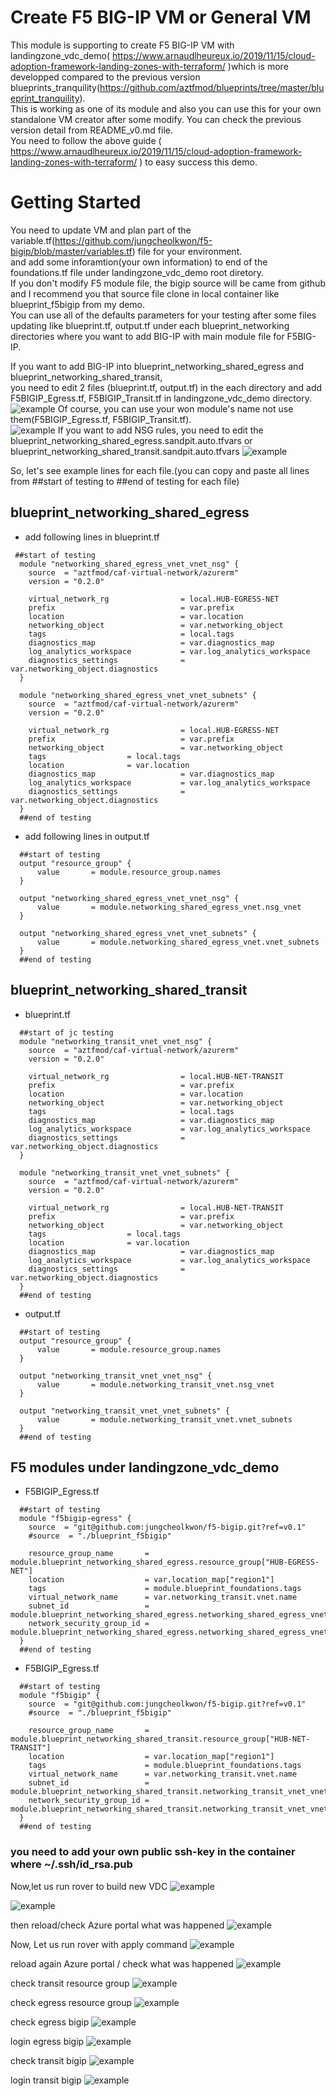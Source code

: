 # Create F5 BIG-IP VM or General VM
This module is supporting to create F5 BIG-IP VM with landingzone_vdc_demo( https://www.arnaudlheureux.io/2019/11/15/cloud-adoption-framework-landing-zones-with-terraform/ )which is more developped compared to the previous version blueprints_tranquility(https://github.com/aztfmod/blueprints/tree/master/blueprint_tranquility). <br>
This is working as one of its module and also you can use this for your own standalone VM creator after some modify.
You can check the previous version detail from README_v0.md file.<br>
You need to follow the above guide ( https://www.arnaudlheureux.io/2019/11/15/cloud-adoption-framework-landing-zones-with-terraform/ ) to easy success this demo.

# Getting Started
You need to update VM and plan part of the variable.tf(https://github.com/jungcheolkwon/f5-bigip/blob/master/variables.tf) file for your environment. <br>
and add some inforamtion(your own information) to end of the foundations.tf file under landingzone_vdc_demo root diretory. <br>
If you don't modify F5 module file, the bigip source will be came from github and I recommend you that source file clone in local container like blueprint_f5bigip from my demo.<br>
You can use all of the defaults parameters for your testing after some files updating like blueprint.tf, output.tf under each blueprint_networking directories where you want to add BIG-IP with main module file for F5BIG-IP.

If you want to add BIG-IP into blueprint_networking_shared_egress and blueprint_networking_shared_transit, <br>you need to edit 2 files (blueprint.tf, output.tf) in the each directory and add F5BIGIP_Egress.tf, F5BIGIP_Transit.tf in landingzone_vdc_demo directory.<br>
![example](https://github.com/jungcheolkwon/f5-bigip/blob/master/images/vsc_container.png)
Of course, you can use your won module's name not use them(F5BIGIP_Egress.tf, F5BIGIP_Transit.tf).<br>
![example](https://github.com/jungcheolkwon/f5-bigip/blob/master/images/f5bigip_transit.png)
If you want to add NSG rules, you need to edit the blueprint_networking_shared_egress.sandpit.auto.tfvars or blueprint_networking_shared_transit.sandpit.auto.tfvars
![example](https://github.com/jungcheolkwon/f5-bigip/blob/master/images/nsg_rules.png)

So, let's see example lines for each file.(you can copy and paste all lines from ##start of testing to ##end of testing for each file) <br>
## blueprint_networking_shared_egress
 - add following lines in blueprint.tf
 
```
 ##start of testing
  module "networking_shared_egress_vnet_vnet_nsg" {
    source  = "aztfmod/caf-virtual-network/azurerm"
    version = "0.2.0"

    virtual_network_rg                = local.HUB-EGRESS-NET
    prefix                            = var.prefix
    location                          = var.location
    networking_object                 = var.networking_object
    tags                              = local.tags
    diagnostics_map                   = var.diagnostics_map
    log_analytics_workspace           = var.log_analytics_workspace
    diagnostics_settings              = var.networking_object.diagnostics
  }
  
  module "networking_shared_egress_vnet_vnet_subnets" {
    source  = "aztfmod/caf-virtual-network/azurerm"
    version = "0.2.0"

    virtual_network_rg                = local.HUB-EGRESS-NET
    prefix                            = var.prefix
    networking_object                 = var.networking_object
    tags                  = local.tags
    location              = var.location
    diagnostics_map                   = var.diagnostics_map
    log_analytics_workspace           = var.log_analytics_workspace
    diagnostics_settings              = var.networking_object.diagnostics
  }
  ##end of testing
```

 - add following lines in output.tf
```
  ##start of testing
  output "resource_group" {
      value       = module.resource_group.names
  }
  
  output "networking_shared_egress_vnet_vnet_nsg" {
      value       = module.networking_shared_egress_vnet.nsg_vnet
  }
  
  output "networking_shared_egress_vnet_vnet_subnets" {
      value       = module.networking_shared_egress_vnet.vnet_subnets
  }
  ##end of testing
```

## blueprint_networking_shared_transit
 - blueprint.tf
```
  ##start of jc testing
  module "networking_transit_vnet_vnet_nsg" {
    source  = "aztfmod/caf-virtual-network/azurerm"
    version = "0.2.0"

    virtual_network_rg                = local.HUB-NET-TRANSIT
    prefix                            = var.prefix
    location                          = var.location
    networking_object                 = var.networking_object
    tags                              = local.tags
    diagnostics_map                   = var.diagnostics_map
    log_analytics_workspace           = var.log_analytics_workspace
    diagnostics_settings              = var.networking_object.diagnostics
  }

  module "networking_transit_vnet_vnet_subnets" {
    source  = "aztfmod/caf-virtual-network/azurerm"
    version = "0.2.0"

    virtual_network_rg                = local.HUB-NET-TRANSIT
    prefix                            = var.prefix
    networking_object                 = var.networking_object
    tags                  = local.tags
    location              = var.location
    diagnostics_map                   = var.diagnostics_map
    log_analytics_workspace           = var.log_analytics_workspace
    diagnostics_settings              = var.networking_object.diagnostics
  }
  ##end of testing
```

 - output.tf
```
  ##start of testing
  output "resource_group" {
      value       = module.resource_group.names
  }
  
  output "networking_transit_vnet_vnet_nsg" {
      value       = module.networking_transit_vnet.nsg_vnet
  }
 
  output "networking_transit_vnet_vnet_subnets" {
      value       = module.networking_transit_vnet.vnet_subnets
  }
  ##end of testing
```

## F5 modules under landingzone_vdc_demo
 - F5BIGIP_Egress.tf
```
  ##start of testing
  module "f5bigip-egress" {
    source  = "git@github.com:jungcheolkwon/f5-bigip.git?ref=v0.1"
    #source  = "./blueprint_f5bigip"
    
    resource_group_name       = module.blueprint_networking_shared_egress.resource_group["HUB-EGRESS-NET"]
    location                  = var.location_map["region1"]
    tags                      = module.blueprint_foundations.tags
    virtual_network_name      = var.networking_transit.vnet.name
    subnet_id                 = module.blueprint_networking_shared_egress.networking_shared_egress_vnet_vnet_subnets["Network_Monitoring"]
    network_security_group_id = module.blueprint_networking_shared_egress.networking_shared_egress_vnet_vnet_nsg["Network_Monitoring"]
  }
  ##end of testing
 ``` 

   - F5BIGIP_Egress.tf
```  
  ##start of testing
  module "f5bigip" {
    source  = "git@github.com:jungcheolkwon/f5-bigip.git?ref=v0.1"
    #source  = "./blueprint_f5bigip"
   
    resource_group_name       = module.blueprint_networking_shared_transit.resource_group["HUB-NET-TRANSIT"]
    location                  = var.location_map["region1"]
    tags                      = module.blueprint_foundations.tags
    virtual_network_name      = var.networking_transit.vnet.name
    subnet_id                 = module.blueprint_networking_shared_transit.networking_transit_vnet_vnet_subnets["NetworkMonitoring"]
    network_security_group_id = module.blueprint_networking_shared_transit.networking_transit_vnet_vnet_nsg["NetworkMonitoring"]
  }
  ##end of testing
```
###  you need to add your own public ssh-key in the container where ~/.ssh/id_rsa.pub 

Now,let us run rover to build new VDC
![example](https://github.com/jungcheolkwon/f5-bigip/blob/master/images/run_plan.png)

![example](https://github.com/jungcheolkwon/f5-bigip/blob/master/images/ran_plan.png)

then reload/check Azure portal what was happened
![example](https://github.com/jungcheolkwon/f5-bigip/blob/master/images/check_portal1.png)

Now, Let us run rover with apply command
![example](https://github.com/jungcheolkwon/f5-bigip/blob/master/images/run_apply.png)

reload again Azure portal / check what was happened
![example](https://github.com/jungcheolkwon/f5-bigip/blob/master/images/check_portal2.png)

check transit resource group
![example](https://github.com/jungcheolkwon/f5-bigip/blob/master/images/check_transit.png)

check egress resource group
![example](https://github.com/jungcheolkwon/f5-bigip/blob/master/images/check_egress.png)

check egress bigip
![example](https://github.com/jungcheolkwon/f5-bigip/blob/master/images/bigip_egress.png)

login egress bigip
![example](https://github.com/jungcheolkwon/f5-bigip/blob/master/images/login-bigip_egress.png)

check transit bigip
![example](https://github.com/jungcheolkwon/f5-bigip/blob/master/images/bigip_transit.png)

login transit bigip
![example](https://github.com/jungcheolkwon/f5-bigip/blob/master/images/login-bigip_transit.png)


